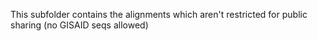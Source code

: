 This subfolder contains the alignments which aren't restricted for public sharing (no GISAID seqs allowed)
